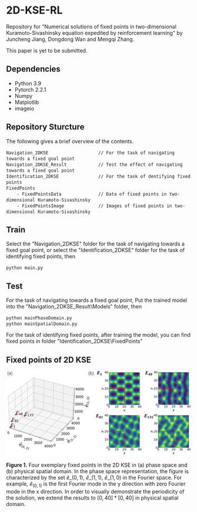 # 2D-KSE-RL

Repository for "Numerical solutions of fixed points in two-dimensional Kuramoto-Sivashinsky equation expedited by reinforcement learning" by Juncheng Jiang, Dongdong Wan and Mengqi Zhang.

This paper is yet to be submitted.

## Dependencies
+ Python  3.9
+ Pytorch  2.2.1
+ Numpy
+ Matplotlib
+ imageio

## Repository Sturcture

The following gives a brief overview of the contents.

```
Navigation_2DKSE                   // For the task of navigating towards a fixed goal point
Navigation_2DKSE_Result            // Test the effect of navigating towards a fixed goal point
Identification_2DKSE               // For the task of dentifying fixed points
FixedPoints
    - FixedPointsData              // Data of fixed points in two-dimensional Kuramoto-Sivashinsky
    - FixedPointsImage             // Images of fixed points in two-dimensional Kuramoto-Sivashinsky
```

## Train
Select the "Navigation_2DKSE" folder for the task of navigating towards a fixed goal point, or select the "Identification_2DKSE" folder for the task of identifying fixed points, then

```
python main.py
```

## Test
For the task of navigating towards a fixed goal point, Put the trained model into the "Navigation_2DKSE_Result\Models" folder, then

```
python mainPhaseDomain.py
python mainSpatialDomain.py
```

For the task of identifying fixed points, after training the model, you can find fixed points in folder "Identification_2DKSE\FixedPoints"

## Fixed points of 2D KSE

<img src="ImageForPresent\FixedPoints.png" width="1000">

**Figure 1.** Four exemplary fixed points in the 2D KSE in (a) phase space and (b) physical spatial domain. In the phase space representation, the figure is characterized by the set $\widehat{e}\_{(0,1)}$,  $\widehat{e}\_{(1,1)}$,  $\widehat{e}\_{(1,0)}$ in the Fourier space. For example, $\widehat{e}_{(0,1)}$ is the first Fourier mode in the y direction with zero Fourier mode in the x direction. In order to visually demonstrate the periodicity of the solution, we extend the results to $[0, 40] * [0, 40]$ in physical spatial domain.

